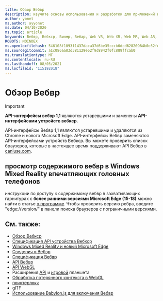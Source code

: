 ```yaml
---
title: Обзор Вебвр
description: изучите основы использования и разработки для приложений вебвр, работающих на Windows Mixed Reality впечатляющих гарнитурах.
author: yonet
ms.author: ayyonet
ms.date: 04/10/2020
ms.topic: article
keywords: Вебвр, Вебкср, Винмр, Вебар, Web VR, Web XR, Web MR, Web AR, 360, 360 Video, 360 видео, 360 Photo, 360 Фото, 360 Content, иммерсивное веб-, иммерсивевеб, IW
ROBOTS: NOINDEX
ms.openlocfilehash: 546108f1093f1437daca37d6be35cccb6dcd62820984b0e52fd45979d4af6e55
ms.sourcegitcommit: a1c086aa83d381129e62f9d8942f0fc889ffcab0
ms.translationtype: MT
ms.contentlocale: ru-RU
ms.lasthandoff: 08/05/2021
ms.locfileid: "115192018"
---
```

# <a name="webvr-overview"></a>Обзор Вебвр

> [!IMPORTANT]
> **API-интерфейсы вебвр 1,1** являются устаревшими и заменены **API-интерфейсами устройств вебкср**.

API-интерфейсы Вебвр 1,1 являются устаревшими и удаляются из Chrome и нового Microsoft Edge. API-интерфейсы Вебвр заменяются API-интерфейсами устройств Вебкср. Вы можете проверить список браузеров, которые в настоящее время поддерживают API Вебвр в [caniuse.com](https://caniuse.com/#search=webvr).

## <a name="viewing-webvr-content-in-windows-mixed-reality-immersive-headsets"></a>просмотр содержимого вебвр в Windows Mixed Reality впечатляющих головных телефонов

инструкции по доступу к содержимому вебвр в захватывающих гарнитурах с **более ранними версиями Microsoft Edge (15-18)** можно найти в статье [о программе](/windows/mixed-reality/enthusiast-guide/webvr). Чтобы проверить версию ребра, введите "edge://version/" в панели поиска браузеров с пограничными версиями.

## <a name="see-also"></a>См. также:

* [Обзор Вебкср](webxr-overview.md)
* [Спецификация API устройства Вебкср](https://immersive-web.github.io/webxr/)
* [Windows Mixed Reality и новый Microsoft Edge](/windows/mixed-reality/new-microsoft-edge)
* [Сведения о Вебвр](https://webvr.info)
* [Спецификация Вебвр](https://w3c.github.io/webvr/)
* [API Вебвр](/previous-versions//mt806281(v=vs.85))
* [API WebGL](/previous-versions/windows/internet-explorer/ie-developer/dev-guides/bg182648(v=vs.85))
* Расширения [API](https://msdn.microsoft.com/library/dn743630(v=vs.85).aspx) и [игровой](https://w3c.github.io/gamepad/extensions.html) планшета
* [Обработка потерянного контекста в WebGL](https://www.khronos.org/webgl/wiki/HandlingContextLost)
* [поинтерлокк](https://www.w3.org/TR/pointerlock/)
* [glTF](https://www.khronos.org/gltf)
* [Использование Babylon.js для включения Вебвр](/windows/uwp/get-started/adding-webvr-to-a-babylonjs-game)